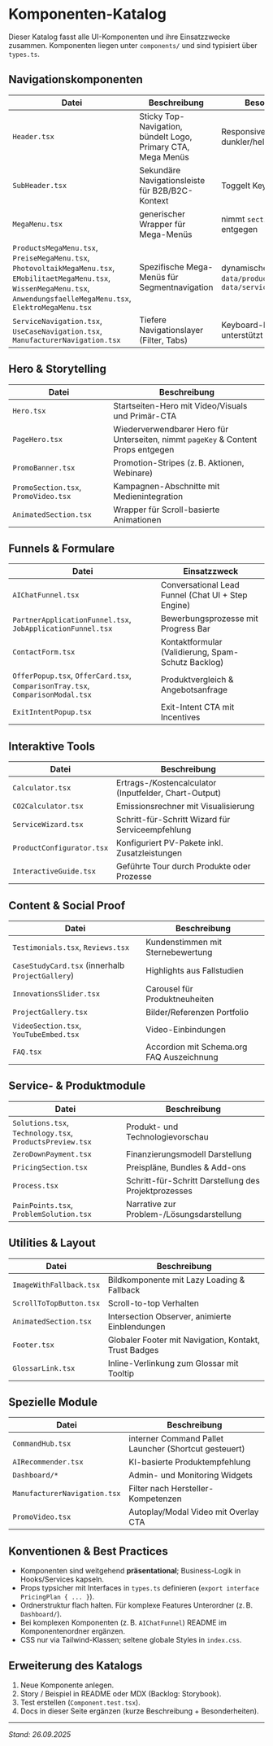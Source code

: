 # Komponenten-Katalog

Dieser Katalog fasst alle UI-Komponenten und ihre Einsatzzwecke zusammen. Komponenten liegen unter `components/` und sind typisiert über `types.ts`.

## Navigationskomponenten

| Datei | Beschreibung | Besonderheiten |
| --- | --- | --- |
| `Header.tsx` | Sticky Top-Navigation, bündelt Logo, Primary CTA, Mega Menüs | Responsives Verhalten, dunkler/heller Modus |
| `SubHeader.tsx` | Sekundäre Navigationsleiste für B2B/B2C-Kontext | Toggelt Key Messages |
| `MegaMenu.tsx` | generischer Wrapper für Mega-Menüs | nimmt `sections`-Prop entgegen |
| `ProductsMegaMenu.tsx`, `PreiseMegaMenu.tsx`, `PhotovoltaikMegaMenu.tsx`, `EMobilitaetMegaMenu.tsx`, `WissenMegaMenu.tsx`, `AnwendungsfaelleMegaMenu.tsx`, `ElektroMegaMenu.tsx` | Spezifische Mega-Menüs für Segmentnavigation | dynamische Daten aus `data/products.generated.ts`, `data/services.ts` |
| `ServiceNavigation.tsx`, `UseCaseNavigation.tsx`, `ManufacturerNavigation.tsx` | Tiefere Navigationslayer (Filter, Tabs) | Keyboard-Navigation unterstützt |

## Hero & Storytelling

| Datei | Beschreibung |
| --- | --- |
| `Hero.tsx` | Startseiten-Hero mit Video/Visuals und Primär-CTA |
| `PageHero.tsx` | Wiederverwendbarer Hero für Unterseiten, nimmt `pageKey` & Content Props entgegen |
| `PromoBanner.tsx` | Promotion-Stripes (z. B. Aktionen, Webinare) |
| `PromoSection.tsx`, `PromoVideo.tsx` | Kampagnen-Abschnitte mit Medienintegration |
| `AnimatedSection.tsx` | Wrapper für Scroll-basierte Animationen |

## Funnels & Formulare

| Datei | Einsatzzweck |
| --- | --- |
| `AIChatFunnel.tsx` | Conversational Lead Funnel (Chat UI + Step Engine) |
| `PartnerApplicationFunnel.tsx`, `JobApplicationFunnel.tsx` | Bewerbungsprozesse mit Progress Bar |
| `ContactForm.tsx` | Kontaktformular (Validierung, Spam-Schutz Backlog) |
| `OfferPopup.tsx`, `OfferCard.tsx`, `ComparisonTray.tsx`, `ComparisonModal.tsx` | Produktvergleich & Angebotsanfrage |
| `ExitIntentPopup.tsx` | Exit-Intent CTA mit Incentives |

## Interaktive Tools

| Datei | Beschreibung |
| --- | --- |
| `Calculator.tsx` | Ertrags-/Kostencalculator (Inputfelder, Chart-Output) |
| `CO2Calculator.tsx` | Emissionsrechner mit Visualisierung |
| `ServiceWizard.tsx` | Schritt-für-Schritt Wizard für Serviceempfehlung |
| `ProductConfigurator.tsx` | Konfiguriert PV-Pakete inkl. Zusatzleistungen |
| `InteractiveGuide.tsx` | Geführte Tour durch Produkte oder Prozesse |

## Content & Social Proof

| Datei | Beschreibung |
| --- | --- |
| `Testimonials.tsx`, `Reviews.tsx` | Kundenstimmen mit Sternebewertung |
| `CaseStudyCard.tsx` (innerhalb `ProjectGallery`) | Highlights aus Fallstudien |
| `InnovationsSlider.tsx` | Carousel für Produktneuheiten |
| `ProjectGallery.tsx` | Bilder/Referenzen Portfolio |
| `VideoSection.tsx`, `YouTubeEmbed.tsx` | Video-Einbindungen |
| `FAQ.tsx` | Accordion mit Schema.org FAQ Auszeichnung |

## Service- & Produktmodule

| Datei | Beschreibung |
| --- | --- |
| `Solutions.tsx`, `Technology.tsx`, `ProductsPreview.tsx` | Produkt- und Technologievorschau |
| `ZeroDownPayment.tsx` | Finanzierungsmodell Darstellung |
| `PricingSection.tsx` | Preispläne, Bundles & Add-ons |
| `Process.tsx` | Schritt-für-Schritt Darstellung des Projektprozesses |
| `PainPoints.tsx`, `ProblemSolution.tsx` | Narrative zur Problem-/Lösungsdarstellung |

## Utilities & Layout

| Datei | Beschreibung |
| --- | --- |
| `ImageWithFallback.tsx` | Bildkomponente mit Lazy Loading & Fallback |
| `ScrollToTopButton.tsx` | Scroll-to-top Verhalten |
| `AnimatedSection.tsx` | Intersection Observer, animierte Einblendungen |
| `Footer.tsx` | Globaler Footer mit Navigation, Kontakt, Trust Badges |
| `GlossarLink.tsx` | Inline-Verlinkung zum Glossar mit Tooltip |

## Spezielle Module

| Datei | Beschreibung |
| --- | --- |
| `CommandHub.tsx` | interner Command Pallet Launcher (Shortcut gesteuert) |
| `AIRecommender.tsx` | KI-basierte Produktempfehlung |
| `Dashboard/*` | Admin- und Monitoring Widgets |
| `ManufacturerNavigation.tsx` | Filter nach Hersteller-Kompetenzen |
| `PromoVideo.tsx` | Autoplay/Modal Video mit Overlay CTA |

## Konventionen & Best Practices

- Komponenten sind weitgehend **präsentational**; Business-Logik in Hooks/Services kapseln.
- Props typsicher mit Interfaces in `types.ts` definieren (`export interface PricingPlan { ... }`).
- Ordnerstruktur flach halten. Für komplexe Features Unterordner (z. B. `Dashboard/`).
- Bei komplexen Komponenten (z. B. `AIChatFunnel`) README im Komponentenordner ergänzen.
- CSS nur via Tailwind-Klassen; seltene globale Styles in `index.css`.

## Erweiterung des Katalogs

1. Neue Komponente anlegen.
2. Story / Beispiel in README oder MDX (Backlog: Storybook).
3. Test erstellen (`Component.test.tsx`).
4. Docs in dieser Seite ergänzen (kurze Beschreibung + Besonderheiten).

---
_Stand: 26.09.2025_